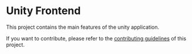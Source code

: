 # Unity Frontend



This project contains the main features of the unity application.

If you want to contribute, please refer to the [contributing guidelines](./CONTRIBUTING.md) of this project.
